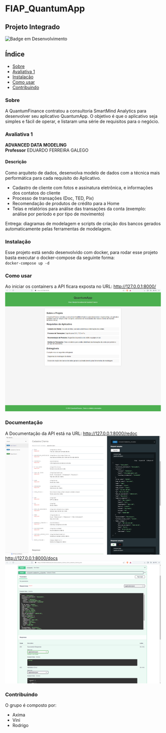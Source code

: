 # FIAP_QuantumApp

## Projeto Integrado 

![Badge em Desenvolvimento](http://img.shields.io/static/v1?label=STATUS&message=EM%20DESENVOLVIMENTO&color=GREEN&style=for-the-badge)

## Índice

- [Sobre](#sobre)
- [Avaliativa 1](#avaliativa-1)
- [Instalação](#instalação)
- [Como usar](#como-usar)
- [Contribuindo](#contribuindo)

### Sobre
A QuantumFinance contratou a consultoria SmartMind Analytics para desenvolver seu aplicativo QuantumApp. O objetivo é que o aplicativo seja simples e fácil de operar, e listaram uma série de requisitos para o negócio.

### Avaliativa 1
**ADVANCED DATA MODELING**   
**Professor** EDUARDO FERREIRA GALEGO  

#### Descrição
Como arquiteto de dados, desenvolva modelo de dados com a técnica mais performática para cada requisito do Aplicativo.​

- ​Cadastro de cliente com fotos e assinatura eletrônica, e informações dos contatos do cliente​
- Processo de transações (Doc, TED, Pix)​
- Recomendação de produtos de crédito para a Home​
- Telas e relatórios para análise das transações da conta (exemplo: análise por período e por tipo de movimento)​

Entrega: diagramas de modelagem e scripts de criação dos bancos gerados automaticamente pelas ferramentas de modelagem.

### Instalação
Esse projeto está sendo desenvolvido com docker, para rodar esse projeto basta executar o docker-compose da seguinte forma:   
`docker-compose up -d`  

### Como usar
Ao iniciar os containers a API ficara exposta no URL: http://127.0.0.1:8000/ 
![Imagem do Index da API](api/arq/readme_file/index.png) 

### Documentação  
A Documentação da API está na URL: 
http://127.0.0.1:8000/redoc
![Imagem da documentação](api/arq/readme_file/redoc.png)
http://127.0.0.1:8000/docs  
![Imagem da documentação de teste](api/arq/readme_file/docs.png)


### Contribuindo

O grupo é composto por: 
- Axima
- Vini 
- Rodrigo 